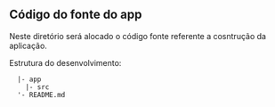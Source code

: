 ## Código do fonte do app

Neste diretório será alocado o código fonte referente a cosntrução da aplicação.

Estrutura do desenvolvimento: 

```
  |- app
    |- src
  '- README.md
```
